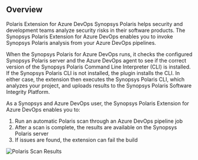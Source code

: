 ## Overview ##

Polaris Extension for Azure DevOps
Synopsys Polaris helps security and development teams analyze security risks in their software products. The Synopsys Polaris Extension for Azure DevOps enables you to invoke Synopsys Polaris analysis from your Azure DevOps pipelines. 

When the Synopsys Polaris for Azure DevOps runs, it checks the configured Synopsys Polaris server and the Azure DevOps agent to see if the correct version of the Synopsys Polaris Command Line Interpreter (CLI) is installed. If the Synopsys Polaris CLI is not installed, the plugin installs the CLI. In either case, the extension then executes the Synopsys Polaris CLI, which analyzes your project, and uploads results to the Synopsys Polaris Software Integrity Platform.

As a Synopsys and Azure DevOps user, the Synopsys Polaris Extension for Azure DevOps enables you to:
1. Run an automatic Polaris scan through an Azure DevOps pipeline job
2. After a scan is complete, the results are available on the Synopsys Polaris server
3. If issues are found, the extension can fail the build

![Polaris Scan Results](Downloads/image001.png⁩)

